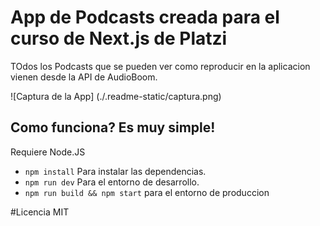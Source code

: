 # App de Podcasts creada para el curso de Next.js de Platzi
TOdos los Podcasts que se pueden ver como reproducir en la aplicacion vienen desde la API de AudioBoom.

![Captura de la App] (./.readme-static/captura.png)

## Como funciona? Es muy simple!

Requiere Node.JS

* `npm install` Para instalar las dependencias.
* `npm run dev` Para el entorno de desarrollo.
* `npm run build && npm start` para el entorno de produccion

#Licencia MIT
